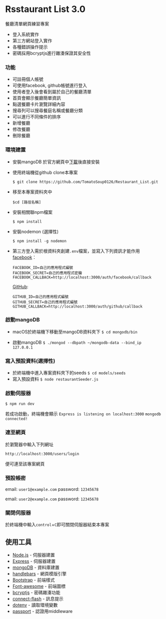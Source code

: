 # Rsstaurant List 3.0
餐廳清單網頁練習專案
- 登入系統實作
- 第三方網站登入實作
- 各種錯誤操作提示
- 密碼採用bcryptjs進行雜湊保證其安全性

### 功能
- 可註冊個人帳號
- 可使用facebook, github帳號進行登入
- 使用者登入後會看到屬於自己的餐廳清單
- 首頁會顯示餐廳簡單資訊
- 點選餐廳卡片瀏覽詳細內容
- 搜尋列可以搜尋餐庭名稱或餐廳分類
- 可以進行不同條件的排序
- 新增餐廳
- 修改餐廳
- 刪除餐廳


### 環境建置

- 安裝mangoDB
於官方網頁中[下載](https://www.mongodb.com/download-center/community)後直接安裝

- 使用終端機從github clone本專案
   ```
   $ git clone https://github.com/TomatoSoup0126/Restaurant_List.git
   ```

- 移至本專案資料夾中 
  ```
  $cd [路徑名稱]
  ```
- 安裝相關聯npm檔案
  ```
  $ npm install
  ```
- 安裝nodemon (選擇性)
  ```
  $ npm install -g nodemon
  ```
- 第三方登入需於根資料夾創建`.env`檔案，並寫入下列資訊才能作用
  [facebook](https://developers.facebook.com/apps/)：
  ```
  FACEBOOK_ID=自己的應用程式編號
  FACEBOOK_SECRET=自己的應用程式密鑰
  FACEBOOK_CALLBACK=http://localhost:3000/auth/facebook/callback
  ```
  [GitHub](https://developer.github.com/apps/building-oauth-apps/):
  ```
  GITHUB_ID=自己的應用程式編號
  GITHUB_SECRET=自己的應用程式編號
  GITHUB_CALLBACK=http://localhost:3000/auth/github/callback
  ```

### 啟動mangoDB
- macOS於終端機下移動至mangoDB資料夾下 `$ cd mongodb/bin`

- 啟動mangoDB `$ ./mongod --dbpath ~/mongodb-data --bind_ip 127.0.0.1`

### 寫入預設資料(選擇性)
- 於終端機中進入專案資料夾下的seeds `$ cd models/seeds`
- 寫入預設資料 `$ node restaurantSeeder.js`


### 啟動伺服器
```
$ npm run dev
```
若成功啟動，終端機會顯示
`Express is listening on localhost:3000`
`mongodb connected!`

### 連至網頁
於瀏覽器中輸入下列網址
```
http://localhost:3000/users/login
```
便可連至該專案網頁

### 預設帳密
email: `user1@example.com`
password: `12345678`

email: `user2@example.com`
password: `12345678`

### 關閉伺服器
於終端機中輸入`control`+`C`即可關閉伺服器結束本專案

## 使用工具
- [Node.js](https://nodejs.org/en/) - 伺服器建置
- [Express](https://www.npmjs.com/package/express) - 伺服器建置
- [mongoDB](https://www.mongodb.com/) - 資料庫建置
- [handlebars](https://handlebarsjs.com/) - 網頁模版引擎
- [Bootstrap](https://getbootstrap.com/) - 前端樣式
- [Font-awesome](https://fontawesome.com/) - 前端圖標
- [bcryptjs](https://www.npmjs.com/package/bcryptjs) - 密碼雜湊功能
- [connect-flash](https://www.npmjs.com/package/connect-flash) - 訊息提示
- [dotenv](https://www.npmjs.com/package/dotenv) - 讀取環境變數
- [passport](https://www.npmjs.com/package/passport) - 認證用middleware


